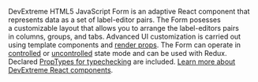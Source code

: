 DevExtreme HTML5 JavaScript Form is&nbsp;an&nbsp;adaptive React component that represents data as&nbsp;a&nbsp;set of&nbsp;label-editor pairs. The Form posesses a&nbsp;customizable layout that allows you to&nbsp;arrange the label-editors pairs in&nbsp;columns, groups, and tabs. Advanced UI&nbsp;customization is&nbsp;carried out using template components and [render props](https://reactjs.org/docs/render-props.html). The Form can operate&nbsp;in [controlled](https://reactjs.org/docs/forms.html#controlled-components) or&nbsp;[uncontrolled](https://reactjs.org/docs/uncontrolled-components.html) state mode and can be&nbsp;used with Redux. Declared [PropTypes for typechecking](https://reactjs.org/docs/typechecking-with-proptypes.html) are included. [Learn more about DevExtreme React components](/Documentation/Guide/React_Components/DevExtreme_React_Components/).